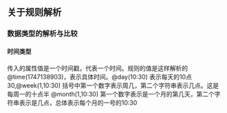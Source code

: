 ## 关于规则解析

### 数据类型的解析与比较

#### 时间类型
传入的属性值是一个时间戳，代表一个时间。规则的值是这样解析的 @time(1747138903)，表示具体时间。@day(10:30) 表示每天的10点30,@week(1,10:30) 括号中第一个数字表示周几，第二个字符串表示几点。这是每周一的十点半
@month(1,10:30) 第一个数字表示是一个月的第几天，第二个字符串表示是几点，总体表示每个月的一号的10:30





